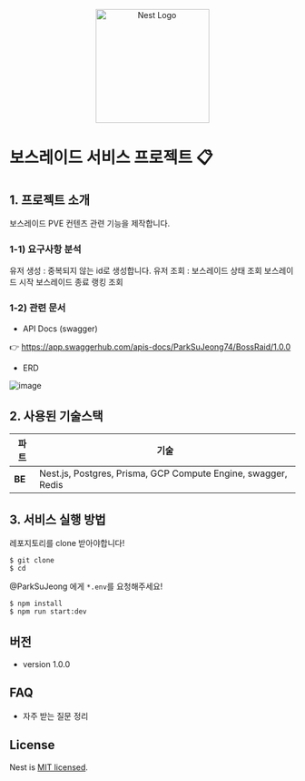 <p align="center">
  <a href="http://nestjs.com/" target="blank"><img src="https://nestjs.com/img/logo-small.svg" width="200" alt="Nest Logo" /></a>
</p>

[circleci-image]: https://img.shields.io/circleci/build/github/nestjs/nest/master?token=abc123def456
[circleci-url]: https://circleci.com/gh/nestjs/nest

# 보스레이드 서비스 프로젝트 📋

## 1. 프로젝트 소개

보스레이드 PVE 컨텐츠 관련 기능을 제작합니다.

### 1-1) 요구사항 분석

유저 생성 : 중복되지 않는 id로 생성합니다.
유저 조회 :
보스레이드 상태 조회
보스레이드 시작
보스레이드 종료
랭킹 조회

### 1-2) 관련 문서

- API Docs (swagger)

👉 https://app.swaggerhub.com/apis-docs/ParkSuJeong74/BossRaid/1.0.0

- ERD

![image](https://user-images.githubusercontent.com/71163016/191239325-f2333205-c3b4-4f23-942a-5d1b997ebe0c.png)

## 2. 사용된 기술스택

| 파트   | 기술                                                          |
| ------ | ------------------------------------------------------------- |
| **BE** | Nest.js, Postgres, Prisma, GCP Compute Engine, swagger, Redis |

## 3. 서비스 실행 방법

레포지토리를 clone 받아야합니다!

```shell
$ git clone
$ cd
```

@ParkSuJeong 에게 `*.env`를 요청해주세요!

```shell
$ npm install
$ npm run start:dev
```

## 버전

- version 1.0.0

## FAQ

- 자주 받는 질문 정리

## License

Nest is [MIT licensed](LICENSE).
